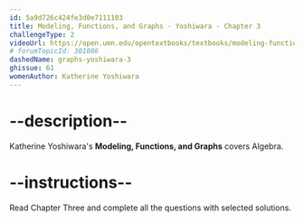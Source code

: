 ```yaml
---
id: 5a9d726c424fe3d0e7111103
title: Modeling, Functions, and Graphs - Yoshiwara - Chapter 3
challengeType: 2
videoUrl: https://open.umn.edu/opentextbooks/textbooks/modeling-functions-and-graphs
# forumTopicId: 301086
dashedName: graphs-yoshiwara-3
ghissue: 61
womenAuthor: Katherine Yoshiwara 
---
```


# --description--

Katherine Yoshiwara's __Modeling, Functions, and Graphs__ covers Algebra.

# --instructions--

Read Chapter Three and complete all the questions with selected solutions.